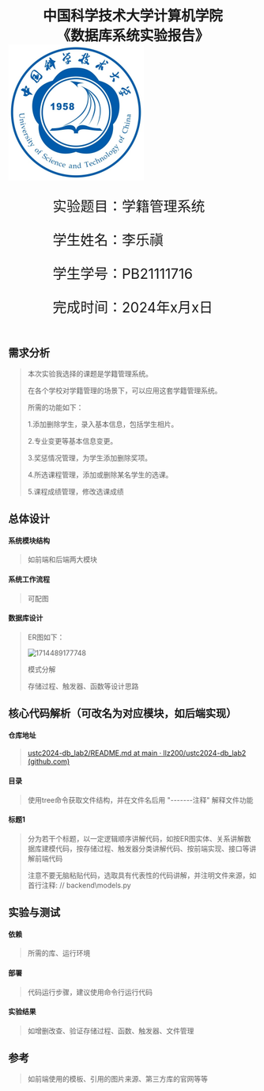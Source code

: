 <div style="text-align:center;font-size:2em;font-weight:bold">中国科学技术大学计算机学院</div>

<div style="text-align:center;font-size:2em;font-weight:bold">《数据库系统实验报告》</div>







<img src="./picture/logo.png" style="zoom: 50%;" />





<div style="display: flex;flex-direction: column;align-items: center;font-size:2em">
<div>
<p>实验题目：学籍管理系统</p>
<p>学生姓名：李乐禛</p>
<p>学生学号：PB21111716</p>
<p>完成时间：2024年x月x日</p>
</div>
</div>






<div style="page-break-after:always"></div>

## 需求分析

> 本次实验我选择的课题是学籍管理系统。
>
> 在各个学校对学籍管理的场景下，可以应用这套学籍管理系统。
>
> 所需的功能如下：
>
> 1.添加删除学生，录入基本信息，包括学生相片。
>
> 2.专业变更等基本信息变更。
>
> 3.奖惩情况管理，为学生添加删除奖项。
>
> 4.所选课程管理，添加或删除某名学生的选课。
>
> 5.课程成绩管理，修改选课成绩

## 总体设计

#### 系统模块结构

>  如前端和后端两大模块

#### 系统工作流程

>  可配图

#### 数据库设计

> ER图如下：
>
> ![1714489177748](C:\Users\leelinz\AppData\Roaming\Typora\typora-user-images\1714489177748.png)
>
> 模式分解
>
> 存储过程、触发器、函数等设计思路

## 核心代码解析（可改名为对应模块，如后端实现）

#### 仓库地址

> [ustc2024-db_lab2/README.md at main · llz200/ustc2024-db_lab2 (github.com)](https://github.com/llz200/ustc2024-db_lab2)

#### 目录

> 使用tree命令获取文件结构，并在文件名后用 "-------注释" 解释文件功能

#### 标题1

> 分为若干个标题，以一定逻辑顺序讲解代码，如按ER图实体、关系讲解数据库建模代码，按存储过程、触发器分类讲解代码、按前端实现、接口等讲解前端代码
>
> 注意不要无脑粘贴代码，选取具有代表性的代码讲解，并注明文件来源，如首行注释: // backend\models.py

## 实验与测试

#### 依赖

> 所需的库、运行环境

#### 部署

> 代码运行步骤，建议使用命令行运行代码

#### 实验结果

> 如增删改查、验证存储过程、函数、触发器、文件管理

## 参考

> 如前端使用的模板、引用的图片来源、第三方库的官网等等